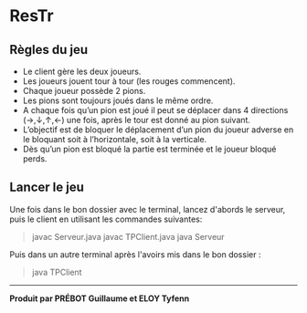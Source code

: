 # ResTr

## Règles du jeu
- Le client gère les deux joueurs. 
- Les joueurs jouent tour à tour (les rouges commencent). 
- Chaque joueur possède 2 pions. 
- Les pions sont toujours joués dans le même ordre.
- A chaque fois qu’un pion est joué il peut se déplacer dans 4 directions (→,↓,↑,←) une fois, après le tour est donné au pion suivant.
- L’objectif est de bloquer le déplacement d’un pion du joueur adverse en le bloquant soit à l’horizontale, soit à la verticale.
- Dès qu’un pion est bloqué la partie est terminée et le joueur bloqué perds.

## Lancer le jeu

Une fois dans le bon dossier avec le terminal, lancez d'abords le serveur, puis le client en utilisant les commandes suivantes:
> javac Serveur.java
> javac TPClient.java
> java Serveur

Puis dans un autre terminal après l'avoirs mis dans le bon dossier :
> java TPClient

***

**Produit par PRÉBOT Guillaume et ELOY Tyfenn**